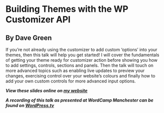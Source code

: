 # Building Themes with the WP Customizer API
## By Dave Green

If you’re not already using the customizer to add custom ‘options’ into your themes, then this talk will help you get started! I will cover the fundamentals of getting your theme ready for customizer action before showing you how to add settings, controls, sections and panels. Then the talk will touch on more advanced topics such as enabling live updates to preview your changes, exercising control over your website’s colours and finally how to add your own custom controls for more advanced input options.

***View these slides online on [my website](http://davetgreen.me/customizer-talk/)***

***A recording of this talk as presented at WordCamp Manchester can be found on [WordPress.tv](http://wordpress.tv/2015/12/17/dave-green-building-themes-wp-customizer/)***
